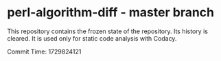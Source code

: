 # perl-algorithm-diff - master branch

This repository contains the frozen state of the repository.
Its history is cleared. It is used only for static code
analysis with Codacy.

Commit Time: 1729824121